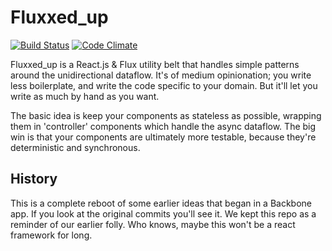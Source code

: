 Fluxxed_up
===========

[![Build Status](https://travis-ci.org/BJK/fluxxed_up.svg?branch=master)](https://travis-ci.org/BJK/fluxxed_up)
[![Code Climate](https://codeclimate.com/github/BJK/fluxxed_up/badges/gpa.svg)](https://codeclimate.com/github/BJK/fluxxed_up)

Fluxxed_up is a React.js & Flux utility belt that handles simple patterns around the unidirectional dataflow. It's of medium opinionation; you write less boilerplate, and write the code specific to your domain. But it'll let you write as much by hand as you want.

The basic idea is keep your components as stateless as possible, wrapping them in 'controller' components which handle the async dataflow. The big win is that your components are ultimately more testable, because they're deterministic and synchronous.

## History
This is a complete reboot of some earlier ideas that began in a Backbone app. If you look at the original commits you'll see it. We kept this repo as a reminder of our earlier folly. Who knows, maybe this won't be a react framework for long.
